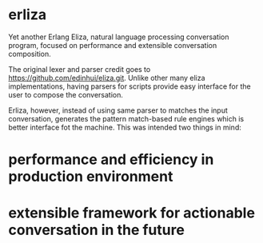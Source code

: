 # erliza
Yet another Erlang Eliza, natural language processing conversation program, focused on performance 
and extensible conversation composition.

The original lexer and parser credit goes to https://github.com/edinhui/eliza.git. Unlike other many eliza implementations,
having parsers for scripts provide easy interface for the user to compose the conversation.

Erliza, however, instead of using same parser to matches the input conversation, generates the pattern match-based rule engines
which is better interface fot the machine. This was intended two things in mind:

# performance and efficiency in production environment
# extensible framework for actionable conversation in the future
